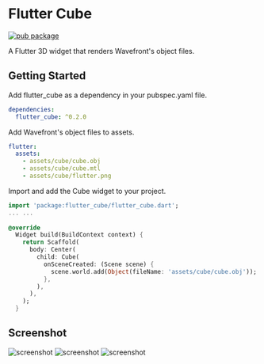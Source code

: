 # Flutter Cube

[![pub package](https://img.shields.io/pub/v/flutter_cube.svg)](https://pub.dev/packages/flutter_cube)

A Flutter 3D widget that renders Wavefront's object files.

## Getting Started

Add flutter_cube as a dependency in your pubspec.yaml file.

```yaml
dependencies:
  flutter_cube: ^0.2.0
```

Add Wavefront's object files to assets.

```yaml
flutter:
  assets:
    - assets/cube/cube.obj
    - assets/cube/cube.mtl
    - assets/cube/flutter.png
```

Import and add the Cube widget to your project.

```dart
import 'package:flutter_cube/flutter_cube.dart';
... ...
  
@override
  Widget build(BuildContext context) {
    return Scaffold(
      body: Center(
        child: Cube(
          onSceneCreated: (Scene scene) {
            scene.world.add(Object(fileName: 'assets/cube/cube.obj'));
          },
        ),
      ),
    );
  }
```

## Screenshot

![screenshot](https://github.com/zesage/flutter_cube/raw/master/resource/screenshot.gif)    ![screenshot](https://github.com/zesage/flutter_cube/raw/master/resource/ruby_rose.gif)    ![screenshot](https://github.com/zesage/flutter_cube/raw/master/resource/planet.gif)
